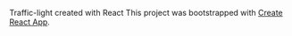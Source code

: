 Traffic-light created with React
This project was bootstrapped with [Create React App](https://github.com/facebook/create-react-app).